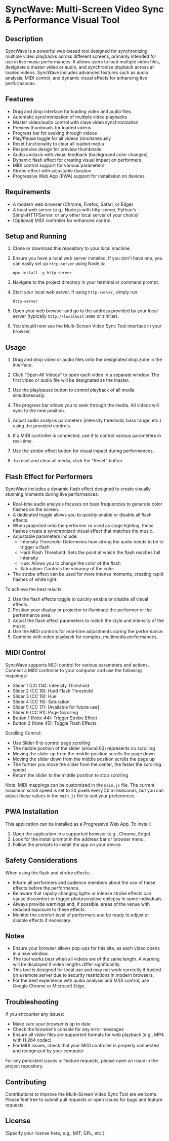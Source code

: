 # SyncWave: Multi-Screen Video Sync & Performance Visual Tool

## Description

SyncWave is a powerful web-based tool designed for synchronizing multiple video playbacks across different screens, primarily intended for use in live music performances. It allows users to load multiple video files, designate a master video or audio, and synchronize playback across all loaded videos. SyncWave includes advanced features such as audio analysis, MIDI control, and dynamic visual effects for enhancing live performances.

## Features

- Drag and drop interface for loading video and audio files
- Automatic synchronization of multiple video playbacks
- Master video/audio control with slave video synchronization
- Preview thumbnails for loaded videos
- Progress bar for seeking through videos
- Play/Pause toggle for all videos simultaneously
- Reset functionality to clear all loaded media
- Responsive design for preview thumbnails
- Audio analysis with visual feedback (background color changes)
- Dynamic flash effect for creating visual impact on performers
- MIDI control support for various parameters
- Strobe effect with adjustable duration
- Progressive Web App (PWA) support for installation on devices

## Requirements

- A modern web browser (Chrome, Firefox, Safari, or Edge)
- A local web server (e.g., Node.js with http-server, Python's SimpleHTTPServer, or any other local server of your choice)
- (Optional) MIDI controller for enhanced control

## Setup and Running

1. Clone or download this repository to your local machine.

2. Ensure you have a local web server installed. If you don't have one, you can easily set up `http-server` using Node.js:
   
   ```
   npm install -g http-server
   ```

3. Navigate to the project directory in your terminal or command prompt.

4. Start your local web server. If using `http-server`, simply run:
   
   ```
   http-server
   ```

5. Open your web browser and go to the address provided by your local server (typically `http://localhost:8080` or similar).

6. You should now see the Multi-Screen Video Sync Tool interface in your browser.

## Usage

1. Drag and drop video or audio files onto the designated drop zone in the interface.

2. Click "Open All Videos" to open each video in a separate window. The first video or audio file will be designated as the master.

3. Use the play/pause button to control playback of all media simultaneously.

4. The progress bar allows you to seek through the media. All videos will sync to the new position.

5. Adjust audio analysis parameters (intensity threshold, bass range, etc.) using the provided controls.

6. If a MIDI controller is connected, use it to control various parameters in real-time.

7. Use the strobe effect button for visual impact during performances.

8. To reset and clear all media, click the "Reset" button.

## Flash Effect for Performers

SyncWave includes a dynamic flash effect designed to create visually stunning moments during live performances:

- Real-time audio analysis focuses on bass frequencies to generate color flashes on the screen.
- A dedicated toggle allows you to quickly enable or disable all flash effects.
- When projected onto the performer or used as stage lighting, these flashes create a synchronized visual effect that matches the music.
- Adjustable parameters include:
  - Intensity Threshold: Determines how strong the audio needs to be to trigger a flash
  - Hard Flash Threshold: Sets the point at which the flash reaches full intensity
  - Hue: Allows you to change the color of the flash
  - Saturation: Controls the vibrancy of the color
- The strobe effect can be used for more intense moments, creating rapid flashes of white light.

To achieve the best results:

1. Use the flash effects toggle to quickly enable or disable all visual effects.
2. Position your display or projector to illuminate the performer or the performance area.
3. Adjust the flash effect parameters to match the style and intensity of the music.
4. Use the MIDI controls for real-time adjustments during the performance.
5. Combine with video playback for complex, multimedia performances.

## MIDI Control

SyncWave supports MIDI control for various parameters and actions. Connect a MIDI controller to your computer and use the following mappings:

- Slider 1 (CC 114): Intensity Threshold
- Slider 2 (CC 18): Hard Flash Threshold
- Slider 3 (CC 19): Hue
- Slider 4 (CC 16): Saturation
- Slider 5 (CC 17): [Available for future use]
- Slider 6 (CC 91): Page Scrolling
- Button 1 (Note 44): Trigger Strobe Effect
- Button 2 (Note 45): Toggle Flash Effects

Scrolling Control:
- Use Slider 6 to control page scrolling
- The middle position of the slider (around 63) represents no scrolling
- Moving the slider up from the middle position scrolls the page down
- Moving the slider down from the middle position scrolls the page up
- The further you move the slider from the center, the faster the scrolling speed
- Return the slider to the middle position to stop scrolling

Note: MIDI mappings can be customized in the `main.js` file. The current maximum scroll speed is set to 20 pixels every 50 milliseconds, but you can adjust these values in the `main.js` file to suit your preferences.


## PWA Installation

This application can be installed as a Progressive Web App. To install:

1. Open the application in a supported browser (e.g., Chrome, Edge).
2. Look for the install prompt in the address bar or browser menu.
3. Follow the prompts to install the app on your device.

## Safety Considerations

When using the flash and strobe effects:
- Inform all performers and audience members about the use of these effects before the performance.
- Be aware that rapidly changing lights or intense strobe effects can cause discomfort or trigger photosensitive epilepsy in some individuals.
- Always provide warnings and, if possible, areas of the venue with reduced exposure to these effects.
- Monitor the comfort level of performers and be ready to adjust or disable effects if necessary.

## Notes

- Ensure your browser allows pop-ups for this site, as each video opens in a new window.
- The tool works best when all videos are of the same length. A warning will be displayed if video lengths differ significantly.
- This tool is designed for local use and may not work correctly if hosted on a remote server due to security restrictions in modern browsers.
- For the best experience with audio analysis and MIDI control, use Google Chrome or Microsoft Edge.

## Troubleshooting

If you encounter any issues:
- Make sure your browser is up to date
- Check the browser's console for any error messages
- Ensure all video files are supported formats for web playback (e.g., MP4 with H.264 codec)
- For MIDI issues, check that your MIDI controller is properly connected and recognized by your computer

For any persistent issues or feature requests, please open an issue in the project repository.

## Contributing

Contributions to improve the Multi-Screen Video Sync Tool are welcome. Please feel free to submit pull requests or open issues for bugs and feature requests.

## License

[Specify your license here, e.g., MIT, GPL, etc.]